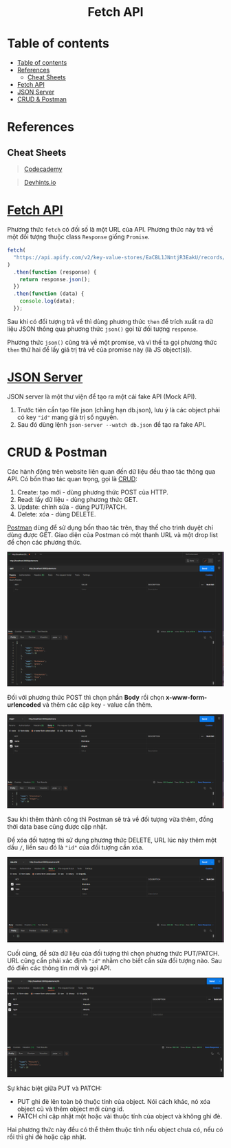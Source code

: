 <link rel='stylesheet' href='../../main.css'>

<div class="title">
    <center><h1 class="bigtitle">Fetch API</h1></center>
</div>

# Table of contents

- [Table of contents](#table-of-contents)
- [References](#references)
  - [Cheat Sheets](#cheat-sheets)
- [Fetch API](#fetch-api)
- [JSON Server](#json-server)
- [CRUD & Postman](#crud--postman)

# References

## Cheat Sheets

> [Codecademy](https://www.freecodecamp.org/news/fetch-api-cheatsheet/)

> [Devhints.io](https://devhints.io/js-fetch)

# [Fetch API](https://developer.mozilla.org/en-US/docs/Web/API/Fetch_API)

Phương thức `fetch` có đối số là một URL của API. Phương thức này trả về một đối tượng thuộc class `Response` giống `Promise`.

```js
fetch(
  "https://api.apify.com/v2/key-value-stores/EaCBL1JNntjR3EakU/records/LATEST?disableRedirect=true"
)
  .then(function (response) {
    return response.json();
  })
  .then(function (data) {
    console.log(data);
  });
```

Sau khi có đối tượng trả về thì dùng phương thức `then` để trích xuất ra dữ liệu JSON thông qua phương thức `json()` gọi từ đối tượng `response`.

Phương thức `json()` cũng trả về một promise, và vì thế ta gọi phương thức `then` thứ hai để lấy giá trị trả về của promise này (là JS object(s)).

# [JSON Server](https://github.com/typicode/json-server)

JSON server là một thư viện để tạo ra một cái fake API (Mock API).

1. Trước tiên cần tạo file json (chẳng hạn db.json), lưu ý là các object phải có key `"id"` mang giá trị số nguyên.
2. Sau đó dùng lệnh `json-server --watch db.json` để tạo ra fake API.

# CRUD & Postman

Các hành động trên website liên quan đến dữ liệu đều thao tác thông qua API. Có bốn thao tác quan trọng, gọi là [CRUD](https://developer.mozilla.org/en-US/docs/Glossary/CRUD):

1. Create: tạo mới - dùng phương thức POST của HTTP.
2. Read: lấy dữ liệu - dùng phương thức GET.
3. Update: chỉnh sửa - dùng PUT/PATCH.
4. Delete: xóa - dùng DELETE.

[Postman](https://www.postman.com/) dùng để sử dụng bốn thao tác trên, thay thế cho trình duyệt chỉ dùng được GET. Giao diện của Postman có một thanh URL và một drop list để chọn các phương thức.

<img src = "fetch1.png">

Đối với phương thức POST thì chọn phần **Body** rồi chọn **x-www-form-urlencoded** và thêm các cặp key - value cần thêm.

<img src = "fetch2.png">

Sau khi thêm thành công thì Postman sẽ trả về đối tượng vừa thêm, đồng thời data base cũng được cập nhật.

Để xóa đối tượng thì sử dụng phương thức DELETE, URL lúc này thêm một dấu `/`, liền sau đó là `"id"` của đối tượng cần xóa.

<img src = "fetch3.png">

Cuối cùng, để sửa dữ liệu của đối tượng thì chọn phương thức PUT/PATCH. URL cũng cần phải xác định `"id"` nhằm cho biết cần sửa đối tượng nào. Sau đó điền các thông tin mới và gọi API.

<img src = "fetch4.png">

Sự khác biệt giữa PUT và PATCH:

- PUT ghi đè lên toàn bộ thuộc tính của object. Nói cách khác, nó xóa object cũ và thêm object mới cùng id.
- PATCH chỉ cập nhật một hoặc vài thuộc tính của object và không ghi đè.

Hai phương thức này đều có thể thêm thuộc tính nếu object chưa có, nếu có rồi thì ghi đè hoặc cập nhật.
